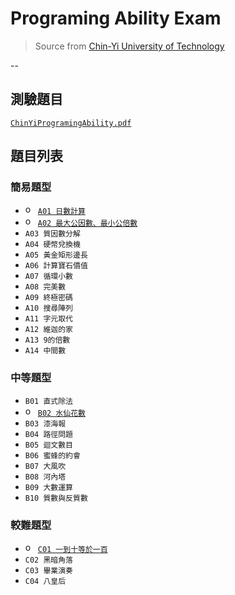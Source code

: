# Programing Ability Exam
> Source from [Chin-Yi University of Technology][csie]

--
## 測驗題目
[`ChinYiProgramingAbility.pdf`](ChinYiProgramingAbility.pdf)

## 題目列表

### 簡易題型
- ![ok][] [`A01 日數計算`](A01.java)
- ![ok][] [`A02 最大公因數、最小公倍數`](A02.java)
- `A03 質因數分解`
- `A04 硬幣兌換機`
- `A05 黃金矩形邊長`
- `A06 計算寶石價值`
- `A07 循環小數`
- `A08 完美數`
- `A09 終極密碼`
- `A10 搜尋陣列`
- `A11 字元取代`
- `A12 維迦的家`
- `A13 9的倍數`
- `A14 中間數`

### 中等題型
- `B01 直式除法`
- ![ok][] [`B02 水仙花數`](B02.java)
- `B03 漆海報`
- `B04 路徑問題`
- `B05 迴文數目`
- `B06 蜜蜂的約會`
- `B07 大風吹`
- `B08 河內塔`
- `B09 大數運算`
- `B10 質數與反質數`

### 較難題型
- ![ok][] [`C01 一到十等於一百`](C01.java)
- `C02 黑暗角落`
- `C03 畢業演奏`
- `C04 八皇后`


[csie]: <http://csie.ncut.edu.tw>
[ok]: <http://icons.iconarchive.com/icons/visualpharm/must-have/256/Check-icon.png>

<style>
img[alt=ok] {
	height: 16px;
}
</style>